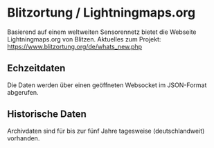 # Blitzortung / Lightningmaps.org
Basierend auf einem weltweiten Sensorennetz bietet die Webseite Lightningmaps.org von Blitzen. 
Aktuelles zum Projekt: https://www.blitzortung.org/de/whats_new.php

## Echzeitdaten
Die Daten werden über einen geöffneten Websocket im JSON-Format abgerufen.


## Historische Daten 
Archivdaten sind für bis zur fünf Jahre tagesweise (deutschlandweit) vorhanden.



